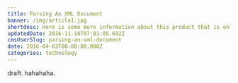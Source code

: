 ```yaml
---
title: Parsing An XML Document
banner: /img/article1.jpg
shortdesc: Here is some more information about this product that is only revealed once clicked on.
updatedDate: 2016-11-18T07:01:05.692Z
cmsUserSlug: parsing-an-xml-document
date: 2016-04-03T00:00:00.000Z
categories: technology
---
```


draft. hahahaha.